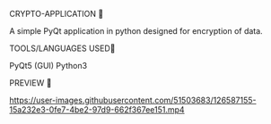 CRYPTO-APPLICATION 📱

A simple PyQt application in python designed for encryption of data.

TOOLS/LANGUAGES USED📱

PyQt5 (GUI)
Python3


PREVIEW 🚀


https://user-images.githubusercontent.com/51503683/126587155-15a232e3-0fe7-4be2-97d9-662f367ee151.mp4

